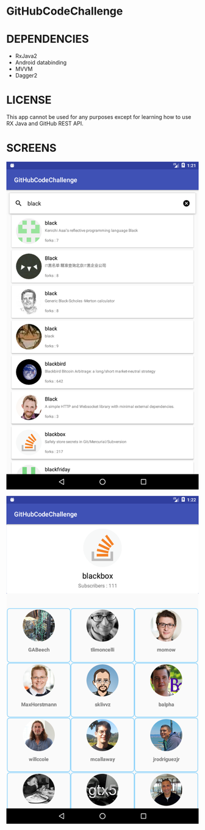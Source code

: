 # GitHubCodeChallenge


# DEPENDENCIES 

- RxJava2
- Android databinding
- MVVM
- Dagger2

# LICENSE
This app cannot be used for any purposes except for learning how to use RX Java and GitHub REST API.

# SCREENS

  ![Alt text](search.png?raw=true "Search Screen")
  
  ![Alt text](details.png?raw=true "Search Screen")
